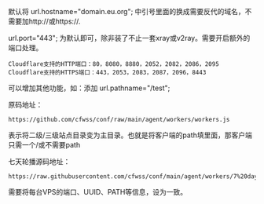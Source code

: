 
默认将 url.hostname="domain.eu.org"; 中引号里面的换成需要反代的域名，不需要加http://或https://.


url.port="443"; 为默认即可，除非装了不止一套xray或v2ray。需要开启额外的端口处理。


    Cloudflare支持的HTTP端口：80，8080，8880，2052，2082，2086，2095
    Cloudflare支持的HTTPS端口：443，2053，2083，2087，2096，8443


可以增加其他功能，如：添加        url.pathname="/test"; 

原码地址：

    https://github.com/cfwss/conf/raw/main/agent/workers/workers.js

表示将二级/三级站点目录变为主目录。也就是将客户端的path填里面，那客户端只需一个/或不需要path


七天轮播源码地址：

    https://raw.githubusercontent.com/cfwss/conf/main/agent/workers/7%20days.js

需要将每台VPS的端口、UUID、PATH等信息，设为一致。
